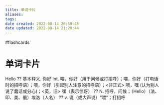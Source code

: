 ```yaml
---
title: 单词卡片
aliases: 
tags: 
date created: 2022-08-14 20:59:45
date updated: 2022-08-14 21:20:44
---
```

#flashcards

# 单词卡片

Hello
??
基本释义. 你好
Int. 喂，你好（用于问候或打招呼）；喂，你好（打电话时的招呼语）；喂，你好（引起别人注意的招呼语）；<非正式> 喂，嘿 (认为别人说了蠢话或分心)；<英，旧> 嘿（表示惊讶）
??
N. 招呼，问候；（Hello）（法、印、美、俄）埃洛（人名）
??
v. 说（或大声说）“喂”；打招呼